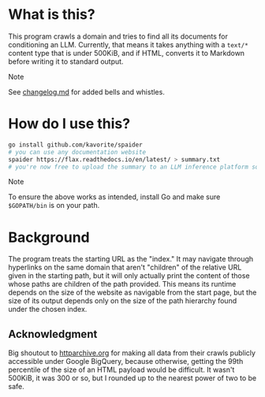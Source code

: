 # What is this?

This program crawls a domain and tries to find all its documents for
conditioning an LLM. Currently, that means it takes anything with a `text/*`
content type that is under 500KiB, and if HTML, converts it to Markdown before
writing it to standard output. 

> [!NOTE]
> See [changelog.md](changelog.md) for added bells and whistles.

# How do I use this?

```sh
go install github.com/kavorite/spaider
# you can use any documentation website
spaider https://flax.readthedocs.io/en/latest/ > summary.txt
# you're now free to upload the summary to an LLM inference platform somewhere
```

> [!NOTE]
> To ensure the above works as intended, install Go and make
> sure `$GOPATH/bin` is on your path.

# Background

The program treats the starting URL as the "index." It may navigate through
hyperlinks on the same domain that aren't "children" of the relative URL given
in the starting path, but it will only actually print the content of those whose
paths are children of the path provided. This means its runtime depends on the
size of the website as navigable from the start page, but the size of its output
depends only on the size of the path hierarchy found under the chosen index.

## Acknowledgment
Big shoutout to [httparchive.org] for making all data from their crawls
publicly accessible under Google BigQuery, because otherwise, getting the 99th
percentile of the size of an HTML payload would be difficult. It wasn't 500KiB, 
it was 300 or so, but I rounded up to the nearest power of two to be safe.

[httparchive.org]: https://httparchive.org/faq#how-do-i-use-bigquery-to-write-custom-queries-over-the-data
